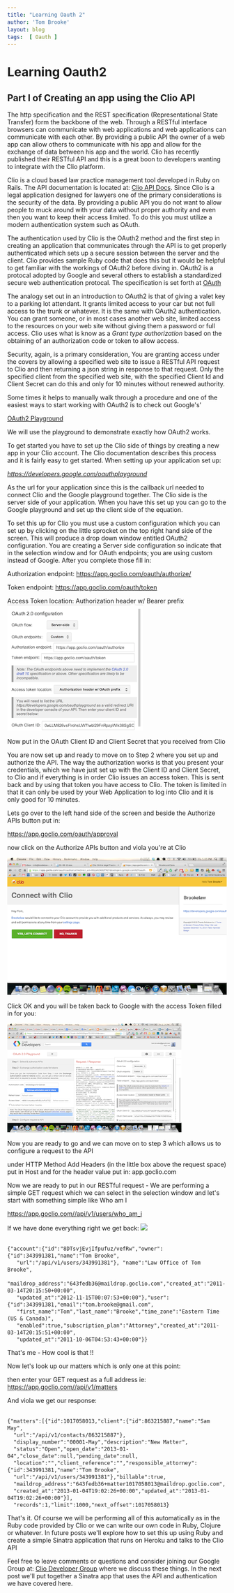 ```yaml
---
title: "Learning Oauth 2"
author: 'Tom Brooke'
layout: blog
tags:  [ Oauth ]
---
```



# Learning Oauth2
## Part I  of Creating an app using the Clio API

The http specification and the REST specification (Representational State Transfer) form the backbone of the web. Through a RESTful interface browsers can communicate with web applications and web applications can communicate with each other. By providing a public API the owner of a web app can allow others to communicate with his app and allow for the exchange of data between his app and the world. Clio has recently published their RESTful API and this is a great boon to developers wanting to integrate with the Clio platform. 

Clio is a cloud based law practice management tool developed in Ruby on Rails. The API documentation is located at: [Clio API Docs](http://api-docs.goclio.com/v1/index.html). Since Clio is a legal application designed for lawyers one of the primary considerations is the security of the data. By providing a public API you do not want to allow people to muck around with your data without proper authority and even then you want to keep their access limited. To do this you must utilize a modern authentication system such as OAuth.


 The authentication used by Clio is the OAuth2 method and the first step in creating an application that communicates through the API is to get properly authenticated which sets up a secure session between the server and the client. Clio provides sample Ruby code that does this but it would be helpful to get familiar with the workings of OAuth2 before diving in. OAuth2 is a protocal adopted by Google and several others to establish a standardized secure web authentication protocal. The specification is set forth at [OAuth](http://oauth.net/2/)

The analogy set out in an introduction to OAuth2 is that of giving a valet key to a parking lot attendant. It grants limited access to your car but not full access to the trunk or whatever. It is the same with OAuth2 authentication. You can grant someone, or in most cases another web site, limited access to the resources on your web site without giving them a password or full access. Clio uses what is know as a *Grant type authorization* based on the obtaining of an authorization code or token to allow access. 

Security, again, is a primary consideration, You are granting access under the covers by allowing a specified web site to issue a RESTful API request to Clio and then returning a json string in response to that request. Only the specified client from the specified web site, with the specified Client Id and Client Secret can do this and only for 10 minutes without renewed authority. 


Some times it helps to manually walk through a procedure and one of the easiest ways to start working with OAuth2 is to check out Google's'


[OAuth2 Playground](https://developers.google.com/oauthplayground/)


 We will use the playground to demonstrate exactly how OAuth2 works.


To get started you have to set up the Clio side of things by creating a new app in your Clio account. The Clio documentation describes this process and it is fairly easy to get started. When setting up your application set up:

 *https://developers.google.com/oauthplayground* 

As the url for your application since this is the callback url needed to connect Clio and the Google playground together. The Clio side is the server side of your application. When you have this set up you can go to the Google playground and set up the client side of the equation. 

To set this up for Clio you must use a custom configuration which you can set up by clicking on the little sprocket on the top right hand side of the screen. This will produce a drop down window entitled OAuth2 configuration. You are creating a Server side configuration so indicate that in the selection window and for OAuth endpoints; you are using custom instead of Google. After you complete those fill in:

Authorization endpoint: https://app.goclio.com/oauth/authorize/

Token endpoint: https://app.goclio.com/oauth/token

Access Token location: Authorization header w/ Bearer prefix ![](assets/setup.png)

Now put in the OAuth Client ID and Client Secret that you received from Clio  


You are now set up and ready to move on to Step 2 where you set up and authorize the API. The way the authorization works is that you present your credentials, which we have just set up with the Client ID and Client Secret, to Clio and if everything is in order Clio issues an access token. This is sent back and by using that token you have access to Clio. The token is limited in that it can only be used by your Web Application to log into Clio and it is only good for 10 minutes. 

Lets go over to the left hand side of the screen and beside the Authorize APIs button put in:

https://app.goclio.com/oauth/approval


now click on the Authorize APIs button and viola you're at Clio

![](blog/assets/ClioConnect.png)

Click OK and you will be taken back to Google with the access Token filled in for you:

![](blog/assets/connected.png)

Now you are ready to go and we can move on to step 3 which allows us to configure a request to the API 

under HTTP Method Add Headers (in the little box above the request space) put in Host and for the header value put in:  app.goclio.com

Now we are ready to put in our RESTful request - We are performing a simple GET request which we can select in the selection window and let's start with something simple like Who am I 

https://app.goclio.com//api/v1/users/who_am_i


If we have done everything right we get back:
![]('blog/assets/Me.png')

<pre><code>
{"account":{"id":"8DTsvjEvjIfpufuz/vefRw","owner":{"id":343991381,"name":"Tom Brooke",
   "url":"/api/v1/users/343991381"}, "name":"Law Office of Tom Brooke",
   "maildrop_address":"643fedb36@maildrop.goclio.com","created_at":"2011-03-14T20:15:50+00:00",
   "updated_at":"2012-11-15T00:07:53+00:00"},"user":{"id":343991381,"email":"tom.brooke@gmail.com",
   "first_name":"Tom","last_name":"Brooke","time_zone":"Eastern Time (US & Canada)",
   "enabled":true,"subscription_plan":"Attorney","created_at":"2011-03-14T20:15:51+00:00",
   "updated_at":"2011-10-06T04:53:43+00:00"}}
</pre></code>


That's me - How cool is that !! 

Now let's look up our matters which is only one at this point:

then enter your GET request as a full address ie: https://app.goclio.com//api/v1/matters 

And viola we get our response:

<pre><code>
{"matters":[{"id":1017058013,"client":{"id":863215887,"name":"Sam May",
  "url":"/api/v1/contacts/863215887"},
  "display_number":"00001-May","description":"New Matter",
  "status":"Open","open_date":"2013-01-04","close_date":null,"pending_date":null,
  "location":"","client_reference":"","responsible_attorney":{"id":343991381,"name":"Tom Brooke",
  "url":"/api/v1/users/343991381"},"billable":true,
  "maildrop_address":"643fedb36+matter1017058013@maildrop.goclio.com",
  "created_at":"2013-01-04T19:02:26+00:00","updated_at":"2013-01-04T19:02:26+00:00"}],
  "records":1,"limit":1000,"next_offset":1017058013}
</pre></code>

That's it. Of course we will be performing all of this automatically as in the Ruby code provided by Clio or we can write our own code in Ruby, Clojure or whatever. In future posts we'll explore how to set this up using Ruby and create a simple Sinatra application that runs on Heroku and talks to the Clio API 


Feel free to leave comments or questions and consider joining our Google Group at: [Clio Developer Group](https://groups.google.com/forum/?fromgroups=#!forum/clio-developers) where we discuss these things. In the next post we'll put together a Sinatra app that uses the API and authentication we have covered here.

 
